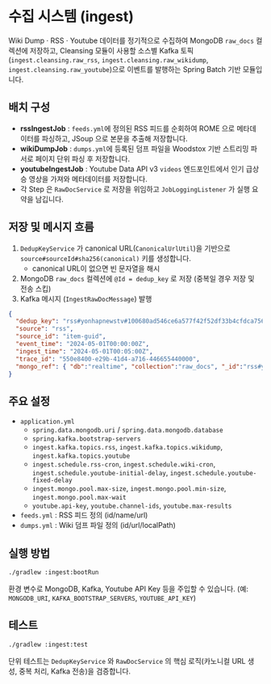 # 수집 시스템 (ingest)

Wiki Dump · RSS · Youtube 데이터를 정기적으로 수집하여 MongoDB `raw_docs` 컬렉션에 저장하고, Cleansing 모듈이 사용할 소스별 Kafka 토픽(`ingest.cleansing.raw_rss`, `ingest.cleansing.raw_wikidump`, `ingest.cleansing.raw_youtube`)으로 이벤트를 발행하는 Spring Batch 기반 모듈입니다.

## 배치 구성
- **rssIngestJob** : `feeds.yml`에 정의된 RSS 피드를 순회하여 ROME 으로 메타데이터를 파싱하고, JSoup 으로 본문을 추출해 저장합니다.
- **wikiDumpJob** : `dumps.yml`에 등록된 덤프 파일을 Woodstox 기반 스트리밍 파서로 페이지 단위 파싱 후 저장합니다.
- **youtubeIngestJob** : Youtube Data API v3 `videos` 엔드포인트에서 인기 급상승 영상을 가져와 메타데이터를 저장합니다.
- 각 Step 은 `RawDocService` 로 저장을 위임하고 `JobLoggingListener` 가 실행 요약을 남깁니다.

## 저장 및 메시지 흐름
1. `DedupKeyService` 가 canonical URL(`CanonicalUrlUtil`)을 기반으로 `source#sourceId#sha256(canonical)` 키를 생성합니다.
   - canonical URL이 없으면 빈 문자열을 해시
2. MongoDB `raw_docs` 컬렉션에 `@Id = dedup_key` 로 저장 (중복일 경우 저장 및 전송 스킵)
3. Kafka 메시지 (`IngestRawDocMessage`) 발행

```json
{
  "dedup_key": "rss#yonhapnewstv#100680ad546ce6a577f42f52df33b4cfdca756859e664b8d7de329b150d09ce9",
  "source": "rss",
  "source_id": "item-guid",
  "event_time": "2024-05-01T00:00:00Z",
  "ingest_time": "2024-05-01T00:05:00Z",
  "trace_id": "550e8400-e29b-41d4-a716-446655440000",
  "mongo_ref": { "db":"realtime", "collection":"raw_docs", "_id":"rss#yonhapnewstv#100680ad546ce6a577f42f52df33b4cfdca756859e664b8d7de329b150d09ce9" }
}
```

## 주요 설정
- `application.yml`
  - `spring.data.mongodb.uri` / `spring.data.mongodb.database`
  - `spring.kafka.bootstrap-servers`
  - `ingest.kafka.topics.rss`, `ingest.kafka.topics.wikidump`, `ingest.kafka.topics.youtube`
  - `ingest.schedule.rss-cron`, `ingest.schedule.wiki-cron`, `ingest.schedule.youtube-initial-delay`, `ingest.schedule.youtube-fixed-delay`
  - `ingest.mongo.pool.max-size`, `ingest.mongo.pool.min-size`, `ingest.mongo.pool.max-wait`
  - `youtube.api-key`, `youtube.channel-ids`, `youtube.max-results`
- `feeds.yml` : RSS 피드 정의 (id/name/url)
- `dumps.yml` : Wiki 덤프 파일 정의 (id/url/localPath)

## 실행 방법
```bash
./gradlew :ingest:bootRun
```

환경 변수로 MongoDB, Kafka, Youtube API Key 등을 주입할 수 있습니다. (예: `MONGODB_URI`, `KAFKA_BOOTSTRAP_SERVERS`, `YOUTUBE_API_KEY`)

## 테스트
```bash
./gradlew :ingest:test
```
  
단위 테스트는 `DedupKeyService` 와 `RawDocService` 의 핵심 로직(카노니컬 URL 생성, 중복 처리, Kafka 전송)을 검증합니다.
